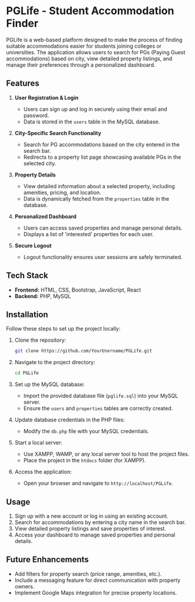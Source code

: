 # PGLife - Student Accommodation Finder  

PGLife is a web-based platform designed to make the process of finding suitable accommodations easier for students joining colleges or universities. The application allows users to search for PGs (Paying Guest accommodations) based on city, view detailed property listings, and manage their preferences through a personalized dashboard.  

## Features  

1. **User Registration & Login**  
   - Users can sign up and log in securely using their email and password.  
   - Data is stored in the `users` table in the MySQL database.  

2. **City-Specific Search Functionality**  
   - Search for PG accommodations based on the city entered in the search bar.  
   - Redirects to a property list page showcasing available PGs in the selected city.  

3. **Property Details**  
   - View detailed information about a selected property, including amenities, pricing, and location.  
   - Data is dynamically fetched from the `properties` table in the database.  

4. **Personalized Dashboard**  
   - Users can access saved properties and manage personal details.  
   - Displays a list of 'interested' properties for each user.  

5. **Secure Logout**  
   - Logout functionality ensures user sessions are safely terminated.  

## Tech Stack  

- **Frontend:** HTML, CSS, Bootstrap, JavaScript, React  
- **Backend:** PHP, MySQL  

## Installation  

Follow these steps to set up the project locally:  

1. Clone the repository:  
   ```bash  
   git clone https://github.com/YourUsername/PGLife.git  
   ```  

2. Navigate to the project directory:  
   ```bash  
   cd PGLife  
   ```  

3. Set up the MySQL database:  
   - Import the provided database file (`pglife.sql`) into your MySQL server.  
   - Ensure the `users` and `properties` tables are correctly created.  

4. Update database credentials in the PHP files:  
   - Modify the `db.php` file with your MySQL credentials.  

5. Start a local server:  
   - Use XAMPP, WAMP, or any local server tool to host the project files.  
   - Place the project in the `htdocs` folder (for XAMPP).  

6. Access the application:  
   - Open your browser and navigate to `http://localhost/PGLife`.  

## Usage  

1. Sign up with a new account or log in using an existing account.  
2. Search for accommodations by entering a city name in the search bar.  
3. View detailed property listings and save properties of interest.  
4. Access your dashboard to manage saved properties and personal details.  

## Future Enhancements  

- Add filters for property search (price range, amenities, etc.).  
- Include a messaging feature for direct communication with property owners.  
- Implement Google Maps integration for precise property locations.  
